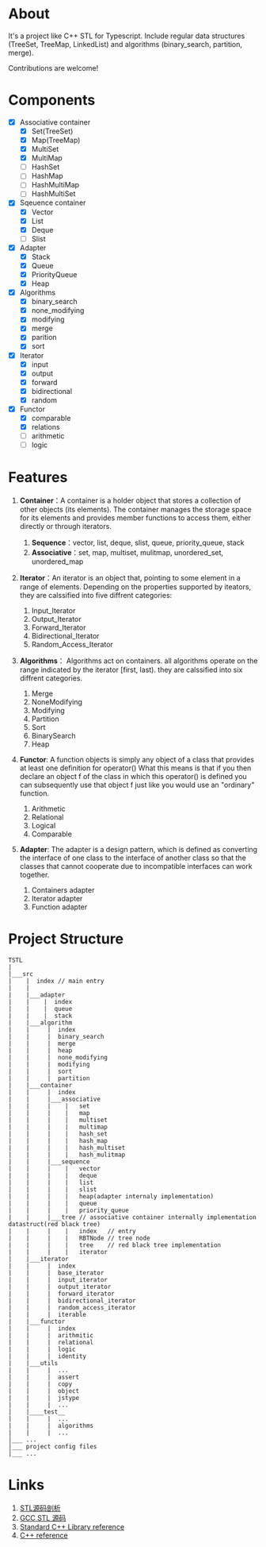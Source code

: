 # About 
It's a project like C++ STL for Typescript. Include regular data structures (TreeSet, TreeMap, LinkedList) and algorithms (binary_search, partition, merge).

Contributions are welcome!

# Components
- [x] Associative container 
    - [x] Set(TreeSet)
    - [x] Map(TreeMap)
    - [x] MultiSet
    - [x] MultiMap
    - [ ] HashSet
    - [ ] HashMap
    - [ ] HashMultiMap
    - [ ] HashMultiSet
- [x] Sqeuence container 
    - [x] Vector
    - [x] List
    - [x] Deque 
    - [ ]  Slist
- [x] Adapter
    - [x] Stack
    - [x] Queue 
    - [x] PriorityQueue 
    - [x] Heap
- [x] Algorithms
    - [x] binary_search
    - [x] none_modifying
    - [x] modifying
    - [x] merge
    - [x] parition
    - [x] sort
- [x] Iterator
    - [x] input
    - [x] output
    - [x] forward
    - [x] bidirectional
    - [x] random
- [x] Functor
    - [x] comparable
    - [x] relations
    - [ ] arithmetic
    - [ ] logic

# Features
1. **Container**：A container is a holder object that stores a collection of other objects (its elements). The container manages the storage space for its elements and provides member functions to access them, either directly or through iterators.

    1. **Sequence**：vector, list, deque, slist, queue, priority_queue, stack
    2. **Associative**：set, map, multiset, mulitmap, unordered_set, unordered_map

2. **Iterator**：An iterator is an object that, pointing to some element in a range of elements. Depending on the properties
supported by iteators, they are calssified into five diffrent categories:

   1. Input_Iterator
   2. Output_Iterator
   3. Forward_Iterator
   4. Bidirectional_Iterator
   5. Random_Access_Iterator

3. **Algorithms**： Algorithms act on containers. all algorithms operate on the range indicated by the iterator [first, last). they are calssified into six diffrent categories.
    1. Merge
    2. NoneModifying
    3. Modifying
    4. Partition
    5. Sort
    6. BinarySearch
    7. Heap

4. **Functor**: A function objects is simply any object of a class that provides at least one definition for operator() What this means is that if you then declare an object f of the class in which this operator() is defined you can subsequently use that object f just like you would use an "ordinary" function.
    1. Arithmetic
    2. Relational
    3. Logical
    4. Comparable

5. **Adapter**: The adapter is a design pattern, which is defined as converting the interface of one class to the interface of another class so that the classes that cannot cooperate due to incompatible interfaces can work together.
    1. Containers adapter
    2. Iterator adapter
    3. Function adapter

# Project Structure
```
TSTL
|
|___src 
|    |  index // main entry
|    |  
|    |___adapter
|    |    |  index
|    |    |  queue
|    |    |  stack
|    |___algorithm
|    |     |  index
|    |     |  binary_search
|    |     |  merge
|    |     |  heap
|    |     |  none_modifying
|    |     |  modifying
|    |     |  sort
|    |     |  partition
|    |___container
|    |     |  index
|    |     |___associative 
|    |     |    |   set
|    |     |    |   map
|    |     |    |   multiset
|    |     |    |   multimap
|    |     |    |   hash_set
|    |     |    |   hash_map
|    |     |    |   hash_multiset
|    |     |    |   hash_mulitmap
|    |     |___sequence
|    |     |    |   vector
|    |     |    |   deque
|    |     |    |   list
|    |     |    |   slist
|    |     |    |   heap(adapter internaly implementation)
|    |     |    |   queue
|    |     |    |   priority_queue
|    |     |___tree // associative container internally implementation datastruct(red black tree)
|    |     |    |   index   // entry
|    |     |    |   RBTNode // tree node
|    |     |    |   tree    // red black tree implementation
|    |     |    |   iterator 
|    |___iterator
|    |     |  index
|    |     |  base_iterator
|    |     |  input_iterator
|    |     |  output_iterator
|    |     |  forward_iterator
|    |     |  bidirectional_iterator
|    |     |  random_access_iterator
|    |     |  iterable
|    |___functor
|    |     |  index 
|    |     |  arithmitic
|    |     |  relational
|    |     |  logic
|    |     |  identity
|    |___utils
|    |     |  ...
|    |     |  assert
|    |     |  copy 
|    |     |  object
|    |     |  jstype
|    |     |  ...
|    |____test__ 
|    |     |  ...
|    |     |  algorithms
|    |     |  ...
│___ ...
│___ project config files
│___ ...
```

# Links 
1. [STL源码剖析](https://book.douban.com/subject/1110934/)  
2. [GCC STL 源码](https://github.com/gcc-mirror/gcc/tree/master/libstdc%2B%2B-v3/include/bits)  
3. [Standard C++ Library reference](https://www.cplusplus.com/reference/)
4. [C++ reference](https://en.cppreference.com/w/)